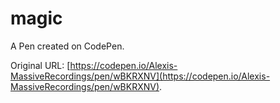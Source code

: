 # magic

A Pen created on CodePen.

Original URL: [https://codepen.io/Alexis-MassiveRecordings/pen/wBKRXNV](https://codepen.io/Alexis-MassiveRecordings/pen/wBKRXNV).


